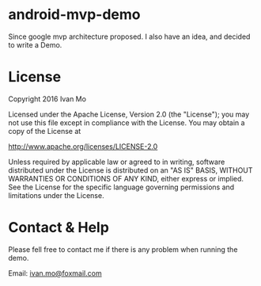 # android-mvp-demo
Since google mvp architecture proposed. I also have an idea, and decided to write a Demo.

# License

Copyright 2016 Ivan Mo

Licensed under the Apache License, Version 2.0 (the "License");
you may not use this file except in compliance with the License.
You may obtain a copy of the License at

   http://www.apache.org/licenses/LICENSE-2.0

Unless required by applicable law or agreed to in writing, software
distributed under the License is distributed on an "AS IS" BASIS,
WITHOUT WARRANTIES OR CONDITIONS OF ANY KIND, either express or implied.
See the License for the specific language governing permissions and
limitations under the License.

# Contact & Help
Please fell free to contact me if there is any problem when running the demo.

Email: ivan.mo@foxmail.com
